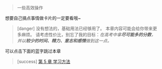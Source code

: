 
> 一些高效操作

想要自己搞点事情做卡片的一定要看哦~
>[danger] 没有想法的，基础用法已经够用了。
> 本章内容可能会给你带来更多麻烦。
> 请考虑性价比，别忘了我的目标：*在高考中拿**尽可能多的分数**，并以**较少的时间、精力、意志和感情**做到这一点。*

可以点击下面的蓝字跳过本章
>[success] [第 5 章 学习方法](../the-way-to-study/the-way-to-study.md)
